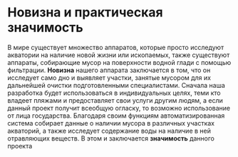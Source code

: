 # Новизна и практическая значимость
В мире существует множество аппаратов, которые просто исследуют акватории на наличие новой жизни или ископаемых, также существуют аппараты, собирающие мусор на поверхности водной глади с помощью фильтрации. 
**Новизна** нашего аппарата заключается в том, что он исследует само дно и выявляет участки, занятые мусором для их дальнейшей очистки подготовленными специалистами. Сначала наша разработка будет использоваться в индивидуальных целях, теми кто владеет пляжами и предоставляет свои услуги другим людям, а если данный проект получит всеобщую огласку, то возможно использование от лица государства. 
Благодаря своим функциям автоматизированная система собирает данные о наличии мусора в различных участках акваторий, а также исследует содержание воды на наличие в ней отравляющих веществ. В этом и заключается **значимость** данного проекта
